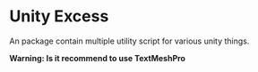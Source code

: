 # Unity Excess
 An package contain multiple utility script for various unity things.
 
 <b>Warning: Is it recommend to use TextMeshPro</b>
